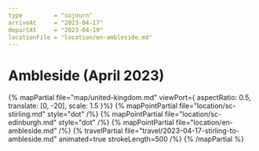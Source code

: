 ```yaml
---
type         = "sojourn"
arriveAt     = "2023-04-17"
departAt     = "2023-04-19"
locationFile = "location/en-ambleside.md"
---
```


# Ambleside (April 2023)

{% mapPartial file="map/united-kingdom.md" viewPort={ aspectRatio: 0.5, translate: [0, -20], scale: 1.5 }%}
  {% mapPointPartial file="location/sc-stirling.md" style="dot" /%}
  {% mapPointPartial file="location/sc-edinburgh.md" style="dot" /%}
  {% mapPointPartial file="location/en-ambleside.md" /%}
  {% travelPartial file="travel/2023-04-17-stirling-to-ambleside.md" animated=true strokeLength=500 /%}
{% /mapPartial %}


